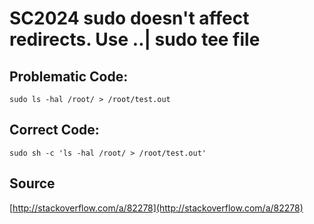 # SC2024 sudo doesn't affect redirects. Use ..| sudo tee file

## Problematic Code:

`sudo ls -hal /root/ > /root/test.out`

## Correct Code:

`sudo sh -c 'ls -hal /root/ > /root/test.out'`

## Source

[http://stackoverflow.com/a/82278](http://stackoverflow.com/a/82278)